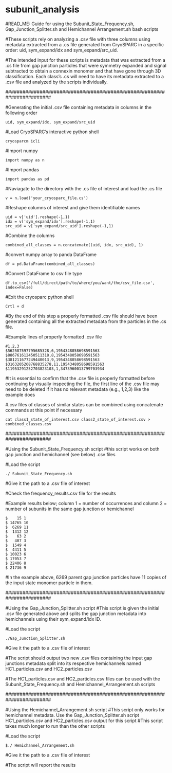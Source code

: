 # subunit_analysis

#READ_ME: Guide for using the Subunit_State_Frequency.sh, Gap_Junction_Splitter.sh and Hemichannel Arrangement.sh bash scripts

#These scripts rely on analyzing a .csv file with three columns using metadata extracted from a .cs file generated from CryoSPARC in a specific order: uid, sym_expand/idx and sym_expand/src_uid. 

#The intended input for these scripts is metadata that was extracted from a .cs file from gap junction particles that were symmetry expanded and signal subtracted to obtain a connexin monomer and that have gone through 3D classification. Each class’s .cs will need to have its metadata extracted to a .csv file and analyzed by the scripts  individually.


########################################################################


#Generating the initial .csv file containing metadata in columns in the following order
```
uid, sym_expand/idx, sym_expand/src_uid
```
#Load CryoSPARC’s interactive python shell
```
cryosparcm icli
```
#Import numpy
```
import numpy as n
```
#Import pandas
```
import pandas as pd
```
#Naviagate to the directory with the .cs file of interest and load the .cs file
```
v = n.load('your_cryosparc_file.cs')
```
#Reshape columns of interest and give them identifiable names
```
uid = v['uid'].reshape(-1,1)
idx = v['sym_expand/idx'].reshape(-1,1)
src_uid = v['sym_expand/src_uid'].reshape(-1,1)
 ```
#Combine the columns
```
combined_all_classes = n.concatenate((uid, idx, src_uid), 1)
```
#convert numpy array to panda DataFrame
```
df = pd.DataFrame(combined_all_classes)
```
#Convert DataFrame to csv file type
```
df.to_csv('/full/direct/path/to/where/you/want/the/csv_file.csv', index=False)
```
#Exit the cryosparc python shell
```
Crtl + d
```
#By the end of this step a properly formatted .csv file should have been generated containing all the extracted metadata from the particles in the .cs file.

#Example lines of properly formatted .csv file
```
#1,2,3
$562587597795685328,6,1954348058698591563
$886761612450511318,8,1954348058698591563
$381211677249440013,9,1954348058698591563
$3163205268768835278,11,1954348058698591563
$11953291252703823103,1,3473960013799703934
```
#It is essential to confirm that the .csv file is properly formatted before continuing by visually inspecting the file, the first line of the .csv file may need to be deleted if it has no relevant metadata (e.g., 1,2,3) like the example does 

#.csv files of classes of similar states can be combined using concatenate commands at this point if necessary
```
cat class1_state_of_interest.csv class2_state_of_interest.csv > combined_classes.csv
```

########################################################################


#Using the Subunit_State_Frequency.sh script
#this script works on both gap junction and hemichannel (see below) .csv files

#Load the script
```
./ Subunit_State_Frequency.sh
```
#Give it the path to a .csv file of interest

#Check the frequency_results.csv file for the results

#Example results below; column 1 = number of occurrences and column 2 = number of subunits in the same gap junction or hemichannel
```
$    15 1
$ 14765 10
$  6269 11
$  1312 12
$    63 2
$   407 3
$  1549 4
$  4411 5
$ 10023 6
$ 17053 7
$ 22406 8
$ 21736 9
```

#In the example above, 6269 parent gap junction particles have 11 copies of the input state monomer particle in them.


########################################################################


#Using the Gap_Junction_Splitter.sh script
#This script is given the initial .csv file generated above and splits the gap junction metadata into hemichannels using their sym_expand/idx ID. 

#Load the script
```
./Gap_Junction_Splitter.sh
```

#Give it the path to a .csv file of interest

#The script should output two new .csv files containing the input gap junctions metadata split into its respective hemichannels named HC1_particles.csv and HC2_particles.csv

#The HC1_particles.csv and HC2_particles.csv files can be used with the Subunit_State_Frequency.sh and Hemichannel_Arrangement.sh scripts


########################################################################


#Using the Hemichannel_Arrangement.sh script
#This script only works for hemichannel metadata. Use the Gap_Junction_Splitter.sh script HC1_particles.csv and HC2_particles.csv output for this script
#This script takes much longer to run than the other scripts

#Load the script
```
$./ Hemichannel_Arrangement.sh
```
#Give it the path to a .csv file of interest

#The script will report the results

